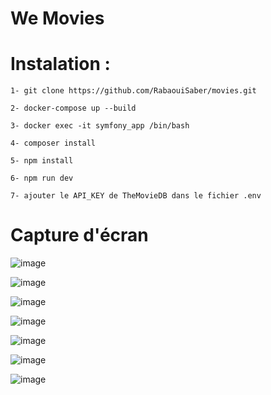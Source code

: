 # We Movies

# Instalation :

    1- git clone https://github.com/RabaouiSaber/movies.git

    2- docker-compose up --build

    3- docker exec -it symfony_app /bin/bash

    4- composer install

    5- npm install

    6- npm run dev

    7- ajouter le API_KEY de TheMovieDB dans le fichier .env

 # Capture d'écran  
 
![image](https://github.com/user-attachments/assets/08e5ead0-67d3-46c0-a9ec-146c3b2765db)

![image](https://github.com/user-attachments/assets/377eab70-e6fb-42ff-9201-264c96cf5dc9)

![image](https://github.com/user-attachments/assets/536e9b31-74f8-4623-a65f-715b6e333c03)


![image](https://github.com/user-attachments/assets/bf7e8129-c98c-4c63-91cd-f010edb59d81)

![image](https://github.com/user-attachments/assets/ed195b47-82f6-4a8b-be20-df679d5261ec)

![image](https://github.com/user-attachments/assets/6fad3f8b-ce1b-4014-8c20-45331c158720)

![image](https://github.com/user-attachments/assets/64792b29-a888-4e34-a27f-4b19f6d5a4d1)
